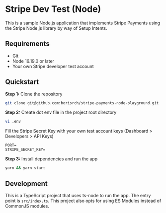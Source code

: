 # Stripe Dev Test (Node)

This is a sample Node.js application that implements Stripe Payments using the Stripe Node.js library by way of Setup Intents.

## Requirements

- Git
- Node 16.19.0 or later
- Your own Stripe developer test account

## Quickstart

**Step 1:** Clone the repository
```sh
git clone git@github.com:borisrch/stripe-payments-node-playground.git
```

**Step 2:** Create dot env file in the project root directory
```sh
vi .env
```

Fill the Stripe Secret Key with your own test account keys (Dashboard > Developers > API Keys)
```dotenv
PORT=
STRIPE_SECRET_KEY=
```

**Step 3:** Install dependencies and run the app
```sh
yarn && yarn start
```

## Development

This is a TypeScript project that uses ts-node to run the app. The entry point is `src/index.ts`.
This project also opts for using ES Modules instead of CommonJS modules.
